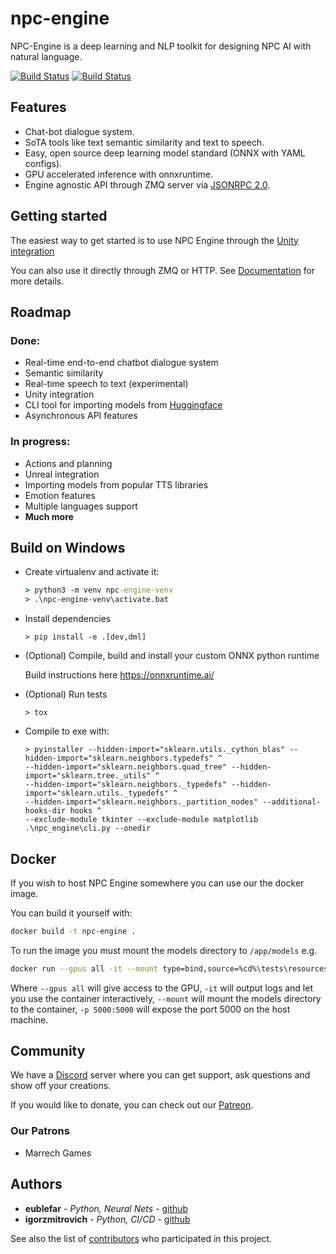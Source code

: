 # npc-engine

NPC-Engine is a deep learning and NLP toolkit for designing NPC AI with natural language.

[![Build Status](https://github.com/npc-engine/npc-engine/actions/workflows/documentation_master.yml/badge.svg)](https://npc-engine.github.io/npc-engine/)
[![Build Status](https://github.com/npc-engine/npc-engine/actions/workflows/ci.yml/badge.svg)](https://npc-engine.github.io/npc-engine/)

## Features

- Chat-bot dialogue system.
- SoTA tools like text semantic similarity and text to speech.
- Easy, open source deep learning model standard (ONNX with YAML configs).
- GPU accelerated inference with onnxruntime.
- Engine agnostic API through ZMQ server via [JSONRPC 2.0](https://www.jsonrpc.org/specification).

## Getting started

The easiest way to get started is to use NPC Engine through the [Unity integration](https://assetstore.unity.com/packages/tools/ai/npc-engine-208498)

You can also use it directly through ZMQ or HTTP. See [Documentation](https://npc-engine.com/stable/inference_engine/running_server/) for more details.

## Roadmap

### Done:

- Real-time end-to-end chatbot dialogue system
- Semantic similarity
- Real-time speech to text (experimental)
- Unity integration
- CLI tool for importing models from [Huggingface](https://huggingface.co/transformers/index.html)
- Asynchronous API features

### In progress:

- Actions and planning
- Unreal integration
- Importing models from popular TTS libraries
- Emotion features
- Multiple languages support
- **Much more**

## Build on Windows

- Create virtualenv and activate it:

    ```cmd
    > python3 -m venv npc-engine-venv
    > .\npc-engine-venv\activate.bat
    ```

- Install dependencies

    ```
    > pip install -e .[dev,dml]
    ```

- (Optional) Compile, build and install your custom ONNX python runtime

    Build instructions here https://onnxruntime.ai/

- (Optional) Run tests
    ```
    > tox
    ```

- Compile to exe with:

    ```
    > pyinstaller --hidden-import="sklearn.utils._cython_blas" --hidden-import="sklearn.neighbors.typedefs" ^
    --hidden-import="sklearn.neighbors.quad_tree" --hidden-import="sklearn.tree._utils" ^
    --hidden-import="sklearn.neighbors._typedefs" --hidden-import="sklearn.utils._typedefs" ^
    --hidden-import="sklearn.neighbors._partition_nodes" --additional-hooks-dir hooks ^
    --exclude-module tkinter --exclude-module matplotlib .\npc_engine\cli.py --onedir
    ```

## Docker

If you wish to host NPC Engine somewhere you can use our the docker image.

You can build it yourself with:

```bash
docker build -t npc-engine .
```

To run the image you must mount the models directory to `/app/models` e.g.

```bash
docker run --gpus all -it --mount type=bind,source=%cd%\tests\resources\models,target=/app/models -p 5000:5000 npc-engine/inference-engine:latest npc-engine run --port 5000
```

Where `--gpus all` will give access to the GPU, `-it` will output logs and let you use the container interactively, `--mount` will mount the models directory to the container, `-p 5000:5000` will expose the port 5000 on the host machine.


## Community

We have a [Discord](https://discord.gg/R4zBNmnfrU) server where you can get support, ask questions and show off your creations.

If you would like to donate, you can check out our [Patreon](https://www.patreon.com/npcengine).

### Our Patrons

- Marrech Games

## Authors

- **eublefar** - _Python, Neural Nets_ - [github](https://github.com/eublefar)
- **igorzmitrovich** - _Python, CI/CD_ - [github](https://github.com/igorzmitrovich)

See also the list of [contributors](https://github.com/npc-engine/npc-engine/contributors) who participated in this project.
